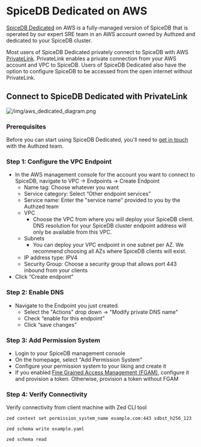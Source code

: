 # SpiceDB Dedicated on AWS

[SpiceDB Dedicated](/spicedb-dedicated/overview) on AWS is a fully-managed version of SpiceDB that is operated by our expert SRE team in an AWS account owned by Authzed and dedicated to your SpiceDB cluster. 

Most users of SpiceDB Dedicated privately connect to SpiceDB with AWS [PrivateLink](https://docs.aws.amazon.com/whitepapers/latest/aws-privatelink/aws-privatelink.html). PrivateLink enables a private connection from your AWS account and VPC to SpiceDB. Users of SpiceDB Dedicated also have the option to configure SpiceDB to be accessed from the open internet without PrivateLink.   

## Connect to SpiceDB Dedicated with PrivateLink

![/img/aws_dedicated_diagram.png](/img/aws_dedicated_diagram.png)

### Prerequisites
Before you can start using SpiceDB Dedicated, you'll need to [get in touch](https://authzed.com/call) with the Authzed team. 

### Step 1: Configure the VPC Endpoint
- In the AWS management console for the account you want to connect to SpiceDB, navigate to VPC → Endpoints → Create Endpoint
    - Name tag: Choose whatever you want
    - Service category: Select “Other endpoint services”
    - Service name: Enter the "service name" provided to you by the Authzed team 
    - VPC 
        - Choose the VPC from where you will deploy your SpiceDB client. DNS resolution for your SpiceDB cluster endpoint address will only be available from this VPC. 
    - Subnets
        - You can deploy your VPC endpoint in one subnet per AZ. We recommend choosing all AZs where SpiceDB clients will exist. 
    - IP address type: IPV4
    - Security Group: Choose a security group that allows port 443 inbound from your clients
- Click “Create endpoint”

### Step 2: Enable DNS
- Navigate to the Endpoint you just created.
    - Select the "Actions" drop down → "Modify private DNS name"
    - Check “enable for this endpoint”
    - Click “save changes”

### Step 3: Add Permission System 
- Login to your SpiceDB management console
- On the homepage, select "Add Permission System"
- Configure your permission system to your liking and create it
- If you enabled [Fine Grained Access Management (FGAM)](/spicedb-dedicated/fgam), configure it and provision a token. Otherwise, provision a token without FGAM

### Step 4: Verify Connectivity
Verify connectivity from client machine with Zed CLI tool
``` zed
zed context set permission_system_name example.com:443 sdbst_h256_123
```
``` zed
zed schema write example.yaml
```
``` zed
zed schema read
```